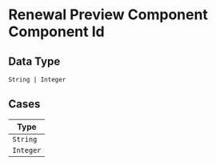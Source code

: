 
# Renewal Preview Component Component Id

## Data Type

`String | Integer`

## Cases

| Type |
|  --- |
| `String` |
| `Integer` |

